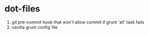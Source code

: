 dot-files
============

1. git pre-commit hook that won't allow commit if grunt 'all' task fails
2. vanilla grunt config file
